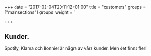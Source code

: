 +++
date = "2017-02-04T20:11:12+01:00"
title = "customers"
groups = ["mainsections"]
groups_weight = 1

+++

## Kunder.
Spotify, Klarna och Bonnier är några av våra kunder. Men det finns fler!
